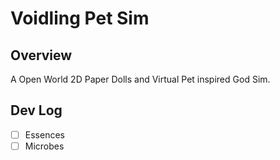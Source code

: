 # Voidling Pet Sim

## Overview
A Open World 2D Paper Dolls and Virtual Pet inspired God Sim.

## Dev Log
- [ ] Essences
- [ ] Microbes
